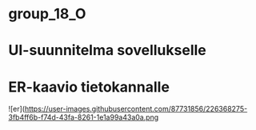 
# group_18_O

# UI-suunnitelma sovellukselle

# ER-kaavio tietokannalle
![er](https://user-images.githubusercontent.com/87731856/226368275-3fb4ff6b-f74d-43fa-8261-1e1a99a43a0a.png